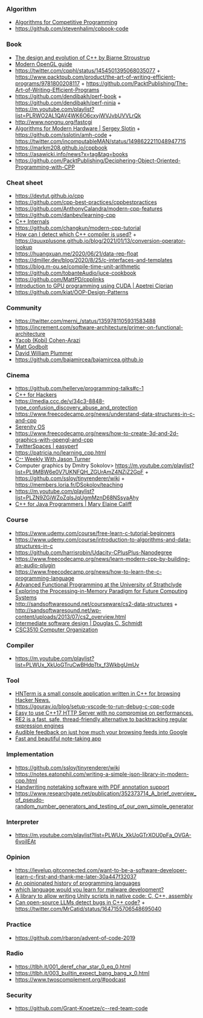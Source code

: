 ### Algorithm

- [Algorithms for Competitive Programming](https://github.com/e-maxx-eng/e-maxx-eng)
- https://github.com/stevenhalim/cpbook-code

### Book

- [The design and evolution of C++ by Bjarne Stroustrup](https://twitter.com/oznova_/status/1214971707863101440)
- [Modern OpenGL guide](https://github.com/Overv/Open.GL)
- https://twitter.com/cpphl/status/1454501395068035077 + https://www.packtpub.com/product/the-art-of-writing-efficient-programs/9781800208117 + https://github.com/PacktPublishing/The-Art-of-Writing-Efficient-Programs
- https://github.com/dendibakh/perf-book + https://github.com/dendibakh/perf-ninja + https://m.youtube.com/playlist?list=PLRWO2AL1QAV4WK6O6cxyjWVJvbUVVLrQk
- http://www.nongnu.org/fastcgi
- [Algorithms for Modern Hardware | Sergey Slotin](https://en.algorithmica.org/hpc) + https://github.com/sslotin/amh-code + https://twitter.com/incomputableMAN/status/1498622211048947715
- https://markm208.github.io/cppbook
- https://asawicki.info/news?x=tag&tag=books
- https://github.com/PacktPublishing/Deciphering-Object-Oriented-Programming-with-CPP

### Cheat sheet

- https://devtut.github.io/cpp
- https://github.com/cpp-best-practices/cppbestpractices
- https://github.com/AnthonyCalandra/modern-cpp-features
- https://github.com/danbev/learning-cpp
- [C++ Internals](https://www.avabodh.com/cxxin/cxx.html)
- https://github.com/changkun/modern-cpp-tutorial
- [How can I detect which C++ compiler is used?](https://twitter.com/foonathan/status/1351251411779133440) + https://quuxplusone.github.io/blog/2021/01/13/conversion-operator-lookup
- https://huangxuan.me/2020/06/21/data-rep-float
- https://dmiller.dev/blog/2020/8/25/c-interfaces-and-templates
- https://blog.m-ou.se/compile-time-unit-arithmetic
- https://github.com/tobanteAudio/juce-cookbook
- https://github.com/MattPD/cpplinks
- [Introduction to GPU programming using CUDA | Apetrei Ciprian](https://docs.google.com/presentation/d/1WNzH-C6kiyjGGQ8P1gdT36_WfH7W4JTV)
- https://github.com/kiat/OOP-Design-Patterns

### Community

- https://twitter.com/merni_/status/1359781105931583488
- https://increment.com/software-architecture/primer-on-functional-architecture
- [Yacob (Kobi) Cohen-Arazi](https://twitter.com/kobi_ca)
- [Matt Godbolt](https://m.youtube.com/c/MattGodbolt/playlists)
- [David William Plummer](https://m.youtube.com/c/DavesGarage/playlists)
- https://github.com/bajamircea/bajamircea.github.io

### Cinema

- https://github.com/hellerve/programming-talks#c-1
- [C++ for Hackers](https://twitter.com/jalospinoso/status/1216416792635232256)
- https://media.ccc.de/v/34c3-8848-type_confusion_discovery_abuse_and_protection
- https://www.freecodecamp.org/news/understand-data-structures-in-c-and-cpp
- [Serenity OS](https://m.youtube.com/channel/UC3ts8coMP645hZw9JSD3pqQ/playlists)
- https://www.freecodecamp.org/news/how-to-create-3d-and-2d-graphics-with-opengl-and-cpp
- [TwitterSpaces | easyperf](https://m.youtube.com/playlist?list=PLRWO2AL1QAV4WK6O6cxyjWVJvbUVVLrQk)
- https://patricia.no/learning_cpp.html
- [Cᐩᐩ Weekly With Jason Turner](https://m.youtube.com/c/lefticus1/playlists)
- Computer graphics by Dmitry Sokolov> https://m.youtube.com/playlist?list=PL9MBW6e0V7UKNFQH_ZGUrAmZ4NZjZ2GpF + https://github.com/ssloy/tinyrenderer/wiki + https://members.loria.fr/DSokolov/teaching
- https://m.youtube.com/playlist?list=PLZN9ZGiWZoZqIsJqUgmMznD68NSsyaAhy
- [C++ for Java Programmers | Mary Elaine Califf](https://m.youtube.com/playlist?list=PLrB7VCHji9zhoXMnbNUBqvD-NIi7XK2xD)

### Course

- https://www.udemy.com/course/free-learn-c-tutorial-beginners
- https://www.udemy.com/course/introduction-to-algorithms-and-data-structures-in-c
- https://github.com/harrisrobin/Udacity-CPlusPlus-Nanodegree
- https://www.freecodecamp.org/news/learn-modern-cpp-by-building-an-audio-plugin
- https://www.freecodecamp.org/news/how-to-learn-the-c-programming-language
- [Advanced Functional Programming at the University of Strathclyde](https://github.com/pigworker/CS410-17)
- [Exploring the Processing-in-Memory Paradigm for Future Computing Systems](https://safari.ethz.ch/projects_and_seminars/spring2022/doku.php?id=processing_in_memory)
- http://sandsoftwaresound.net/courseware/cs2-data-structures + http://sandsoftwaresound.net/wp-content/uploads/2013/07/cs2_overview.html
- [Intermediate software design | Douglas C. Schmidt](http://www.dre.vanderbilt.edu/~schmidt/cs251)
- [CSC3510 Computer Organization](https://github.com/pkivolowitz/CSC3510-S-2023)

### Compiler

- https://m.youtube.com/playlist?list=PLWUx_XkUoGTruCwBHdpTtx_f3WkbgUmUv

### Tool

- [HNTerm is a small console application written in C++ for browsing Hacker News. ](https://github.com/ggerganov/imtui/tree/master/examples/hnterm)
- https://gourav.io/blog/setup-vscode-to-run-debug-c-cpp-code
- [Easy to use C++17 HTTP Server with no compromise on performances.](https://github.com/matt-42/lithium)
- [RE2 is a fast, safe, thread-friendly alternative to backtracking regular expression engines](https://github.com/google/re2)
- [Audible feedback on just how much your browsing feeds into Google](https://github.com/berthubert/googerteller)
- [Fast and beautiful note-taking app](https://github.com/nuttyartist/notes)

### Implementation

- https://github.com/ssloy/tinyrenderer/wiki
- https://notes.eatonphil.com/writing-a-simple-json-library-in-modern-cpp.html
- [Handwriting notetaking software with PDF annotation support](https://github.com/xournalpp/xournalpp)
- https://www.researchgate.net/publication/352373714_A_brief_overview_of_pseudo-random_number_generators_and_testing_of_our_own_simple_generator

### Interpreter

- https://m.youtube.com/playlist?list=PLWUx_XkUoGTrXOU0pFa_OVGA-6voiIEAt

### Opinion

- https://levelup.gitconnected.com/want-to-be-a-software-developer-learn-c-first-and-thank-me-later-30a447f32037
- [ An opinionated history of programming languages](https://artagnon.com/articles/pl)
- [which language would you learn for malware development?](https://twitter.com/Amr_Thabet/status/1517215313053597697)
- [A library to allow writing Unity scripts in native code: C, C++, assembly](https://github.com/jacksondunstan/UnityNativeScripting)
- [Can open-source LLMs detect bugs in C++ code?](https://catid.io/posts/llm_bugs) + https://twitter.com/MrCatid/status/1647155706548695040

### Practice

- https://github.com/rbaron/advent-of-code-2019

### Radio

- https://tlbh.it/001_deref_char_star_0_eq_0.html
- https://tlbh.it/003_builtin_expect_bang_bang_x_0.html
- https://www.twoscomplement.org/#podcast

### Security

- https://github.com/Grant-Knoetze/c--red-team-code
